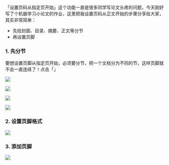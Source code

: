 「设置页码从指定页开始」这个功能一直是很多同学写论文头疼的问题，今天刚好写了个机器学习小论文的作业，这里把我设置页码从正文开始的步骤分享给大家，其实非常简单：

- 先给封面、目录、摘要、正文等分节
- 再设置页脚

### 1. 先分节

要想设置页脚从指定页开始，必须要分节，把一个文档分为不同的节，这样页脚就不会一直连续了！点击「」

![](https://dlonng.oss-cn-shenzhen.aliyuncs.com/blog/1_fenjie.png)





![](https://dlonng.oss-cn-shenzhen.aliyuncs.com/blog/2_bianji.png)





![](https://dlonng.oss-cn-shenzhen.aliyuncs.com/blog/3_next.png)





![](https://dlonng.oss-cn-shenzhen.aliyuncs.com/blog/4_cancel.png)



### 2. 设置页脚格式

![](https://dlonng.oss-cn-shenzhen.aliyuncs.com/blog/5_set.png)



### 3. 添加页脚

![](https://dlonng.oss-cn-shenzhen.aliyuncs.com/blog/6_ok.png)
